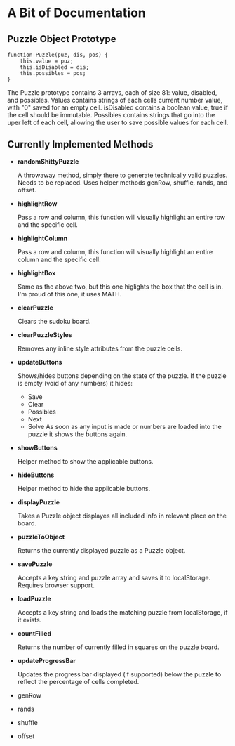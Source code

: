 A Bit of Documentation
======================

Puzzle Object Prototype
-----------------------

    function Puzzle(puz, dis, pos) {
        this.value = puz;
        this.isDisabled = dis;
        this.possibles = pos;
    }

The Puzzle prototype contains 3 arrays, each of size 81: value, 
disabled, and possibles. Values contains strings of each cells
current number value, with "0" saved for an empty cell. isDisabled
contains a boolean value, true if the cell should be immutable.
Possibles contains strings that go into the uper left of each
cell, allowing the user to save possible values for each cell.

Currently Implemented Methods
-----------------------------

* **randomShittyPuzzle**

    A throwaway method, simply there to generate technically valid
    puzzles. Needs to be replaced. Uses helper methods genRow, 
    shuffle, rands, and offset.

* **highlightRow**

    Pass a row and column, this function will visually highlight an
    entire row and the specific cell.

* **highlightColumn**

    Pass a row and column, this function will visually highlight an
    entire column and the specific cell.

* **highlightBox**

    Same as the above two, but this one higlights the box that the
    cell is in. I'm proud of this one, it uses MATH.

* **clearPuzzle**

    Clears the sudoku board.

* **clearPuzzleStyles**

    Removes any inline style attributes from the puzzle cells.

* **updateButtons**

    Shows/hides buttons depending on the state of the puzzle. If
    the puzzle is empty (void of any numbers) it hides:
    * Save
    * Clear
    * Possibles
    * Next
    * Solve
    As soon as any input is made or numbers are loaded into the
    puzzle it shows the buttons again.

* **showButtons**
    
    Helper method to show the applicable buttons.

* **hideButtons**
    
    Helper method to hide the applicable buttons.

* **displayPuzzle**

    Takes a Puzzle object displayes all included info in relevant
    place on the board. 

* **puzzleToObject**

    Returns the currently displayed puzzle as a Puzzle object.

* **savePuzzle**
    
    Accepts a key string and puzzle array and saves it to
    localStorage. Requires browser support.

* **loadPuzzle**

    Accepts a key string and loads the matching puzzle from
    localStorage, if it exists.

* **countFilled**

    Returns the number of currently filled in squares on the puzzle 
    board.

* **updateProgressBar**
    
    Updates the progress bar displayed (if supported) below the
    puzzle to reflect the percentage of cells completed.

* genRow
* rands
* shuffle
* offset

